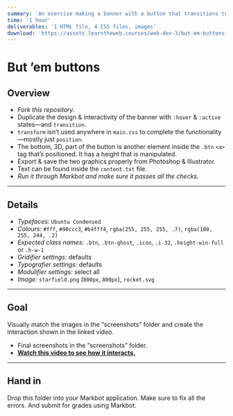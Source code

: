 ```yaml
---
summary: 'An exercise making a banner with a button that transitions to hover & active states.'
time: '1 hour'
deliverables: '1 HTML file, 4 CSS files, images'
download: 'https://assets.learntheweb.courses/web-dev-3/but-em-buttons-download.zip'
---
```


# But ’em buttons

## Overview

- *Fork this repository.*
- Duplicate the design & interactivity of the banner with `:hover` & `:active` states—and `transition`.
- `transform` isn’t used anywhere in `main.css` to complete the functionality—mostly just `position`.
- The bottom, 3D, part of the button is another element inside the `.btn` `<a>` tag that’s positioned. It has a height that is manipulated.
- Export & save the two graphics properly from Photoshop & Illustrator.
- Text can be found inside the `content.txt` file.
- *Run it through Markbot and make sure it passes all the checks.*

---

## Details

- *Typefaces:* `Ubuntu Condensed`
- *Colours:* `#fff`, `#90ccc3`, `#b4fff4`, `rgba(255, 255, 255, .7)`, `rgba(180, 255, 244, .2)`
- *Expected class names:* `.btn`, `.btn-ghost`, `.icon`, `.i-32`, `.height-win-full` or `.h-w-1`
- *Gridifier settings:* defaults
- *Typografier settings:* defaults
- *Modulifier settings:* select all
- *Image:* `starfield.png` (`800px`, `800px`), `rocket.svg`

---

## Goal

Visually match the images in the “screenshots” folder and create the interaction shown in the linked video.

- Final screenshots in the “screenshots” folder.
- [**Watch this video to see how it interacts.**](https://video-assets.learntheweb.courses/web-dev-3/but-em-buttons.mp4)

---

## Hand in

Drop this folder into your Markbot application. Make sure to fix all the errors. And submit for grades using Markbot.
